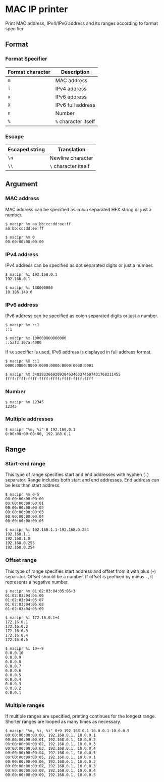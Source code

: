 # MAC IP printer

Print MAC address, IPv4/IPv6 address and its ranges according to format specifier.

## Format

### Format Specifier

| Format character | Description          |
| ---              | ---                  |
| `m`              | MAC address          |
| `i`              | IPv4 address         |
| `x`              | IPv6 address         |
| `X`              | IPv6 full address    |
| `n`              | Number               |
| `%`              | `%` character itself |

### Escape

| Escaped string | Translation          |
| ---            | ---                  |
| `\n`           | Newline character    |
| `\\`           | `\` character itself |

## Argument

### MAC address

MAC address can be specified as colon separated HEX string or just a number.

```console
$ macipr %m aa:bb:cc:dd:ee:ff
aa:bb:cc:dd:ee:ff

$ macipr %m 0
00:00:00:00:00:00
```

### IPv4 address

IPv4 address can be specified as dot separated digits or just a number.

```console
$ macipr %i 192.168.0.1
192.168.0.1

$ macipr %i 180000000
10.186.149.0
```

### IPv6 address

IPv6 address can be specified as colon separated digits or just a number.

```console
$ macipr %x ::1
::1

$ macipr %x 100000000000000
::5af3:107a:4000
```

If `%X` specifier is used, IPv6 address is displayed in full address format.

```console
$ macipr %X ::1
0000:0000:0000:0000:0000:0000:0000:0001

$ macipr %X 340282366920938463463374607431768211455
ffff:ffff:ffff:ffff:ffff:ffff:ffff:ffff
```

### Number

```console
$ macipr %n 12345
12345
```

### Multiple addresses

```console
$ macipr "%m, %i" 0 192.168.0.1
0:00:00:00:00:00, 192.168.0.1
```

## Range

### Start-end range

This type of range specifies start and end addresses with hyphen (`-`) separator.
Range includes both start and end addresses. End address can be less than start address.

```console
$ macipr %m 0-5
00:00:00:00:00:00
00:00:00:00:00:01
00:00:00:00:00:02
00:00:00:00:00:03
00:00:00:00:00:04
00:00:00:00:00:05

$ macipr %i 192.168.1.1-192.168.0.254
192.168.1.1
192.168.1.0
192.168.0.255
192.168.0.254
```

### Offset range

This type of range specifies start address and offset from it with plus (`+`) separator.
Offset should be a number. If offset is prefixed by minus `-`, it represents a negative number.

```console
$ macipr %m 01:02:03:04:05:06+3
01:02:03:04:05:06
01:02:03:04:05:07
01:02:03:04:05:08
01:02:03:04:05:09

$ macipr %i 172.16.0.1+4
172.16.0.1
172.16.0.2
172.16.0.3
172.16.0.4
172.16.0.5

$ macipr %i 10+-9
0.0.0.10
0.0.0.9
0.0.0.8
0.0.0.7
0.0.0.6
0.0.0.5
0.0.0.4
0.0.0.3
0.0.0.2
0.0.0.1
```

### Multiple ranges

If multiple ranges are specified, printing continues for the longest range.
Shorter ranges are looped as many times as necessary.

```console
$ macipr "%m, %i, %i" 0+9 192.168.0.1 10.0.0.1-10.0.0.5
00:00:00:00:00:00, 192.168.0.1, 10.0.0.1
00:00:00:00:00:01, 192.168.0.1, 10.0.0.2
00:00:00:00:00:02, 192.168.0.1, 10.0.0.3
00:00:00:00:00:03, 192.168.0.1, 10.0.0.4
00:00:00:00:00:04, 192.168.0.1, 10.0.0.5
00:00:00:00:00:05, 192.168.0.1, 10.0.0.1
00:00:00:00:00:06, 192.168.0.1, 10.0.0.2
00:00:00:00:00:07, 192.168.0.1, 10.0.0.3
00:00:00:00:00:08, 192.168.0.1, 10.0.0.4
00:00:00:00:00:09, 192.168.0.1, 10.0.0.5
```
